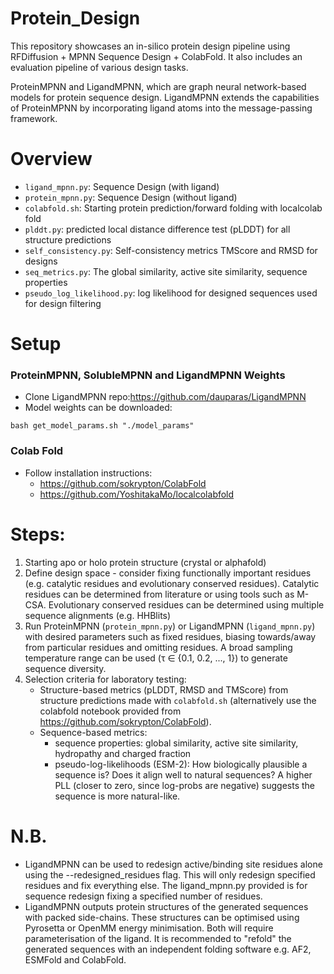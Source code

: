 # Protein_Design

This repository showcases an in-silico protein design pipeline using RFDiffusion + MPNN Sequence Design + ColabFold. It also includes an evaluation pipeline of various design tasks.


 ProteinMPNN and LigandMPNN, which are graph neural network-based models for protein sequence design. LigandMPNN extends the capabilities of ProteinMPNN by incorporating ligand atoms into the message-passing framework. 

# Overview

- `ligand_mpnn.py`: Sequence Design (with ligand)
- `protein_mpnn.py`: Sequence Design (without ligand)
- `colabfold.sh`: Starting protein prediction/forward folding with localcolab fold
- `plddt.py`: predicted local distance difference test (pLDDT) for all structure predictions
- `self_consistency.py`: Self-consistency metrics TMScore and RMSD for designs
- `seq_metrics.py`: The global similarity, active site similarity, sequence properties
- `pseudo_log_likelihood.py`: log likelihood for designed sequences used for design filtering

# Setup

### ProteinMPNN, SolubleMPNN and LigandMPNN Weights
- Clone LigandMPNN repo:https://github.com/dauparas/LigandMPNN
- Model weights can be downloaded:
  
```bash get_model_params.sh "./model_params"```

### Colab Fold
- Follow installation instructions:
  -  https://github.com/sokrypton/ColabFold
  -  https://github.com/YoshitakaMo/localcolabfold

# Steps:

1) Starting apo or holo protein structure (crystal or alphafold)
2) Define design space - consider fixing functionally important residues (e.g. catalytic residues and evolutionary conserved residues). Catalytic residues can be determined from literature or using tools such as M-CSA. Evolutionary conserved residues can be determined using multiple sequence alignments (e.g. HHBlits)
3) Run ProteinMPNN (`protein_mpnn.py`) or LigandMPNN (`ligand_mpnn.py`) with desired parameters such as fixed residues, biasing towards/away from particular residues and omitting residues. A broad sampling temperature range can be used (τ ∈ {0.1, 0.2, ..., 1}) to generate sequence diversity. 
4) Selection criteria for laboratory testing:
   - Structure-based metrics (pLDDT, RMSD and TMScore) from  structure predictions made with `colabfold.sh` (alternatively use the colabfold notebook provided from https://github.com/sokrypton/ColabFold).
   - Sequence-based metrics:
      - sequence properties: global similarity, active site similarity, hydropathy and charged fraction
      - pseudo-log-likelihoods (ESM-2): How biologically plausible a sequence is? Does it align well to natural sequences? A higher PLL (closer to zero, since log-probs are negative) suggests the sequence is more natural-like. 


# N.B.  

- LigandMPNN can be used to redesign active/binding site residues alone using the --redesigned_residues flag. This will only redesign specified residues and fix everything else. The ligand_mpnn.py provided is for sequence redesign fixing a specified number of residues.
- LigandMPNN outputs protein structures of the generated sequences with packed side-chains. These structures can be optimised using Pyrosetta or OpenMM energy minimisation. Both will require parameterisation of the ligand. It is recommended to "refold" the generated sequences with an independent folding software e.g. AF2, ESMFold and ColabFold. 
